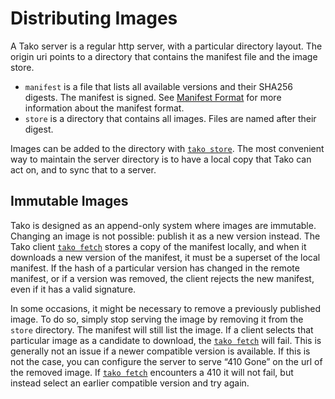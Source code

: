 # Distributing Images

A Tako server is a regular http server, with a particular directory layout.
The origin uri points to a directory that contains the manifest file and the
image store.

 * `manifest` is a file that lists all available versions and their SHA256
   digests. The manifest is signed. See [Manifest Format](manifest-format.md)
   for more information about the manifest format.
 * `store` is a directory that contains all images. Files are named after their
   digest.

Images can be added to the directory with [`tako store`](tako-store.md). The
most convenient way to maintain the server directory is to have a local copy
that Tako can act on, and to sync that to a server.

## Immutable Images

Tako is designed as an append-only system where images are immutable. Changing
an image is not possible: publish it as a new version instead. The Tako client
[`tako fetch`](tako-fetch.md) stores a copy of the manifest locally, and when it
downloads a new version of the manifest, it must be a superset of the local
manifest. If the hash of a particular version has changed in the remote
manifest, or if a version was removed, the client rejects the new manifest, even
if it has a valid signature.

In some occasions, it might be necessary to remove a previously published image.
To do so, simply stop serving the image by removing it from the `store`
directory. The manifest will still list the image. If a client selects that
particular image as a candidate to download, the [`tako fetch`](tako-fetch.md)
will fail. This is generally not an issue if a newer compatible version is
available. If this is not the case, you can configure the server to serve “410
Gone” on the url of the removed image. If [`tako fetch`](tako-fetch.md)
encounters a 410 it will not fail, but instead select an earlier compatible
version and try again. <!-- TODO: This is not actually implemented. -->
